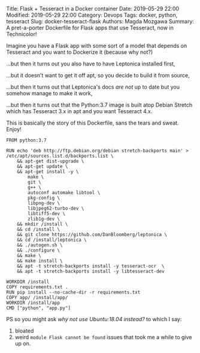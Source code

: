 Title: Flask + Tesseract in a Docker container
Date: 2019-05-29 22:00
Modified: 2019-05-29 22:00
Category: Devops
Tags: docker, python, tesseract
Slug: docker-tesseract-flask
Authors: Magda Mozgawa
Summary: A pret-a-porter Dockerfile for Flask apps that use Tesseract, now in Technicolor!

Imagine you have a Flask app with some sort of a model that depends on Tesseract and you want to Dockerize it (because why not?)

...but then it turns out you also have to have Leptonica installed first,

...but it doesn't want to get it off apt, so you decide to build it from source,

...but then it turns out that Leptonica's docs *are not* up to date but you somehow manage to make it work,

...but then it turns out that the Python:3.7 image is built atop Debian Stretch which has Tesseract 3.x in apt and you want Tesseract 4.x.

This is basically the story of this Dockerfile, sans the tears and sweat. Enjoy!

```
FROM python:3.7

RUN echo 'deb http://ftp.debian.org/debian stretch-backports main' > /etc/apt/sources.list.d/backports.list \
    && apt-get dist-upgrade \
    && apt-get update \
    && apt-get install -y \
        make \
        git \
        g++ \
        autoconf automake libtool \
        pkg-config \
        libpng-dev \
        libjpeg62-turbo-dev \
        libtiff5-dev \
        zlib1g-dev \
    && mkdir /install \
    && cd /install \
    && git clone https://github.com/DanBloomberg/leptonica \
    && cd /install/leptonica \
    && ./autogen.sh \
    && ./configure \
    && make \
    && make install \
    && apt -t stretch-backports install -y tesseract-ocr  \
    && apt -t stretch-backports install -y libtesseract-dev

WORKDIR /install
COPY requirements.txt .
RUN pip install --no-cache-dir -r requirements.txt
COPY app/ /install/app/
WORKDIR /install/app
CMD ["python", "app.py"]

```

PS so you might ask *why not use Ubuntu:18.04 instead?* to which I say:

1. bloated
2. weird `module Flask cannot be found` issues that took me a while to give up on.